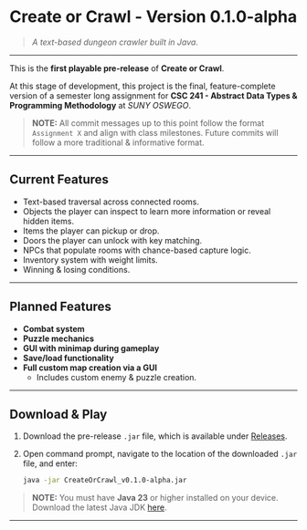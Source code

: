 # Create or Crawl - Version 0.1.0-alpha
>*A text-based dungeon crawler built in Java.*
---
This is the **first playable pre-release** of **Create or Crawl**.

At this stage of development, this project is the final, feature-complete version of a semester long assignment for **CSC 241 - Abstract Data Types & Programming Methodology** at *SUNY OSWEGO*.
>**NOTE:** All commit messages up to this point follow the format `Assignment X` and align with class milestones. Future commits will follow a more traditional & informative format.
---
## Current Features
- Text-based traversal across connected rooms.
- Objects the player can inspect to learn more information or reveal hidden items.
- Items the player can pickup or drop.
- Doors the player can unlock with key matching.
- NPCs that populate rooms with chance-based capture logic.
- Inventory system with weight limits.
- Winning & losing conditions.
---
## Planned Features
- **Combat system**
- **Puzzle mechanics**
- **GUI with minimap during gameplay**
- **Save/load functionality**
- **Full custom map creation via a GUI**
    - Includes custom enemy & puzzle creation.
---
## Download & Play
1) Download the pre-release `.jar` file, which is available under [Releases](https://github.com/ARHafer/CreateOrCrawl/releases).

2) Open command prompt, navigate to the location of the downloaded `.jar` file, and enter:
   ```bash
   java -jar CreateOrCrawl_v0.1.0-alpha.jar
   ```
>**NOTE:** You must have **Java 23** or higher installed on your device.
>Download the latest Java JDK [here](https://www.oracle.com/java/technologies/downloads/).
---